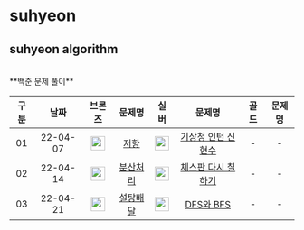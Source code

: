 # suhyeon
## suhyeon algorithm
<br>
**백준 문제 풀이**
<br>

|구분|날짜|브론즈|문제명|실버|문제명|골드|문제명|
|:---:|:---:|:---:|:---:|:---:|:---:|:---:|:---:|
|01|22-04-07|<img height="25px" width="25px" src="https://static.solved.ac/tier_small/4.svg"/>|[저항](https://github.com/algorithmofthelegends/suhyeon/blob/main/1_220407/bronze.cpp)|<img height="25px" width="25px" src="https://static.solved.ac/tier_small/6.svg"/>|[기상청 인턴 신현수](https://github.com/algorithmofthelegends/suhyeon/blob/main/1_220407/silver.cpp)|-|-|
|02|22-04-14|<img height="25px" width="25px" src="https://static.solved.ac/tier_small/3.svg"/>|[분산처리](https://github.com/algorithmofthelegends/suhyeon/blob/main/2_220414/bronze.cpp)|<img height="25px" width="25px" src="https://static.solved.ac/tier_small/6.svg"/>|[체스판 다시 칠하기](https://github.com/algorithmofthelegends/suhyeon/blob/main/2_220414/silver.cpp)|-|-|
|03|22-04-21|<img height="25px" width="25px" src="https://static.solved.ac/tier_small/5.svg"/>|[설탕배달](https://github.com/algorithmofthelegends/suhyeon/blob/main/3_220421/bronze.cpp)|<img height="25px" width="25px" src="https://static.solved.ac/tier_small/9.svg"/>|[DFS와 BFS](https://github.com/algorithmofthelegends/suhyeon/blob/main/3_220421/silver.cpp)|-|-|



